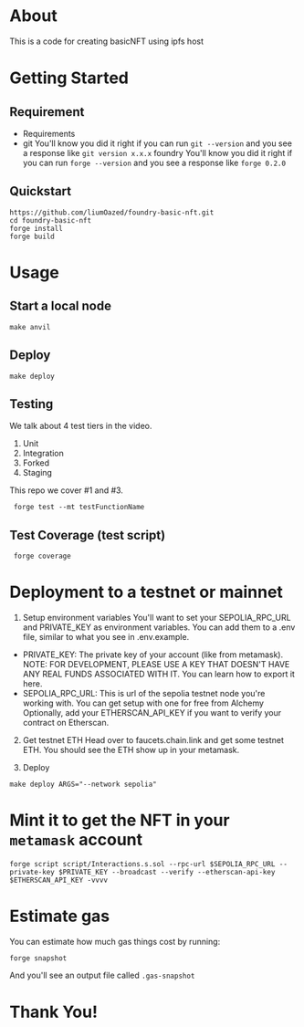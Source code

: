 # About

This is a code for creating basicNFT using ipfs host

# Getting Started

## Requirement
* Requirements
* git
You'll know you did it right if you can run `git --version` and you see a response like `git version x.x.x`
foundry
You'll know you did it right if you can run `forge --version` and you see a response like `forge 0.2.0`

## Quickstart

`https://github.com/liumOazed/foundry-basic-nft.git` <br/>
`cd foundry-basic-nft` <br/>
`forge install` <br/>
`forge build`

# Usage

## Start a local node
`make anvil`

## Deploy

`make deploy`

## Testing

We talk about 4 test tiers in the video.

1. Unit
2. Integration
3. Forked
4. Staging

This repo we cover #1 and #3.

``` forge test --mt testFunctionName```


## Test Coverage (test script)
 
``` forge coverage```

# Deployment to a testnet or mainnet

1. Setup environment variables
You'll want to set your SEPOLIA_RPC_URL and PRIVATE_KEY as environment variables. You can add them to a .env file, similar to what you see in .env.example.

* PRIVATE_KEY: The private key of your account (like from metamask). NOTE: FOR DEVELOPMENT, PLEASE USE A KEY THAT DOESN'T HAVE ANY REAL FUNDS ASSOCIATED WITH IT.
You can learn how to export it here.
* SEPOLIA_RPC_URL: This is url of the sepolia testnet node you're working with. You can get setup with one for free from Alchemy
Optionally, add your ETHERSCAN_API_KEY if you want to verify your contract on Etherscan.

2. Get testnet ETH
Head over to faucets.chain.link and get some testnet ETH. You should see the ETH show up in your metamask.

3. Deploy

`make deploy ARGS="--network sepolia"`

# Mint it to get the NFT in your `metamask` account

`forge script script/Interactions.s.sol --rpc-url $SEPOLIA_RPC_URL --private-key $PRIVATE_KEY --broadcast --verify --etherscan-api-key $ETHERSCAN_API_KEY -vvvv`

# Estimate gas

You can estimate how much gas things cost by running:

`forge snapshot`

And you'll see an output file called `.gas-snapshot`

# Thank You!






